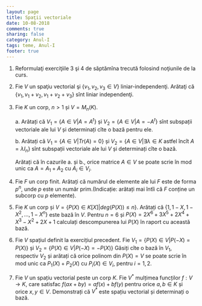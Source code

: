 ```yaml
---
layout: page
title: Spaţii vectoriale 
date: 10-08-2018
comments: true
sharing: false
category: Anul-I
tags: teme, Anul-I
footer: true
---
```


1. Reformulaţi exerciţiile 3 şi 4 de săptămîna trecută folosind noţiunile de la
   curs.
2. Fie $V$ un spaţiu vectorial şi $\left\{v_1,v_2,v_3 \in V\right\}$ liniar-independenţi.
   Arătaţi că $\left\{v_1,v_1+v_2,v_1+v_2+v_3\right\}$ sînt liniar independenţi.
3. Fie $K$ un corp, $n >1$ și $V=M_n(K)$.

    a. Arătați că $V_1 = \{ A \in V | A=A^t \}$ și $V_2 = \{ A \in V | A = -A^t \}$ sînt
      subspații vectoriale ale lui $V$ și determinați cîte o bază pentru ele.

    b. Arătați că $V_1 = \{A \in V | Tr(A)=0\}$ și $V_2=\{A \in V | \exists \lambda
      \in K \text{ astfel încît } A=\lambda I_n \}$ sînt
      subspații vectoriale ale lui $V$ și determinați cîte o bază.

    Arătați că în cazurile a. și b., orice matrice $A \in V$ se poate scrie în mod
unic ca $A=A_1+A_2$ cu $A_i \in V_i$.

3. Fie $F$ un corp finit. Arătați că numărul de elemente ale lui $F$ este de
   forma $p^n$, unde $p$ este un număr prim.(Indicație: arătați mai întîi că
   $F$ conține un subcorp cu $p$ elemente).

4. Fie $K$ un corp și $V=\{P(X) \in K[X] | deg(P(X)) \leq n\}$. Arătați că
   $\{1,1-X,1-X^2,\dots,1-X^n\}$ este bază în $V$. Pentru $n=6$ și
   $P(X)=2X^6+3X^5+2X^4+X^3-X^2+2X+1$ calculați descompunerea lui $P(X)$ în
   raport cu această bază.

5. Fie $V$ spațiul definit la exercițiul precedent. Fie $V_1=\{P(X) \in V |
   P(-X)=P(X)\}$ și $V_2=\{P(X) \in V | P(-X)=-P(X)\}$  Găsiți cîte o bază în
   $V_1$, respectiv $V_2$ și arătați că orice polinom din $P(X)=V$ se
   poate scrie în mod unic ca $P_1(X)+P_2(X)$ cu $P_i(X) \in V_i$, pentru
   $i=1,2$.

6. Fie $V$ un spațiu vectorial peste un corp $K$. Fie $V^*$ mulțimea
   funcților $f:V \to K$, care satisfac $f(ax+by)=af(x)+bf(y)$ pentru orice
   $a,b \in K$ și orice $x,y \in V$. Demonstrați că $V^*$ este spațiu
   vectorial și determinați o bază.



